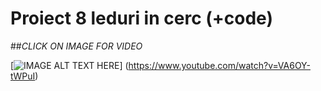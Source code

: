 # Proiect 8 leduri in cerc (+code)


##*CLICK ON IMAGE FOR VIDEO*

[![IMAGE ALT TEXT HERE](https://img.youtube.com/vi/VA6OY-tWPuI/0.jpg)]
(https://www.youtube.com/watch?v=VA6OY-tWPuI)



